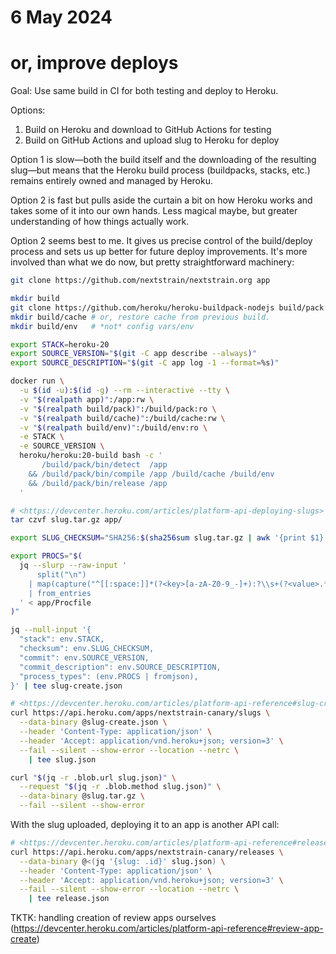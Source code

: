 # 6 May 2024
# or, improve deploys

Goal: Use same build in CI for both testing and deploy to Heroku.

Options:

  1. Build on Heroku and download to GitHub Actions for testing
  2. Build on GitHub Actions and upload slug to Heroku for deploy

Option 1 is slow—both the build itself and the downloading of the resulting
slug—but means that the Heroku build process (buildpacks, stacks, etc.) remains
entirely owned and managed by Heroku.

Option 2 is fast but pulls aside the curtain a bit on how Heroku works and
takes some of it into our own hands.  Less magical maybe, but greater
understanding of how things actually work.

Option 2 seems best to me.  It gives us precise control of the build/deploy
process and sets us up better for future deploy improvements.  It's more
involved than what we do now, but pretty straightforward machinery:

```bash
git clone https://github.com/nextstrain/nextstrain.org app

mkdir build
git clone https://github.com/heroku/heroku-buildpack-nodejs build/pack
mkdir build/cache # or, restore cache from previous build.
mkdir build/env   # *not* config vars/env

export STACK=heroku-20
export SOURCE_VERSION="$(git -C app describe --always)"
export SOURCE_DESCRIPTION="$(git -C app log -1 --format=%s)"

docker run \
  -u $(id -u):$(id -g) --rm --interactive --tty \
  -v "$(realpath app)":/app:rw \
  -v "$(realpath build/pack)":/build/pack:ro \
  -v "$(realpath build/cache)":/build/cache:rw \
  -v "$(realpath build/env)":/build/env:ro \
  -e STACK \
  -e SOURCE_VERSION \
  heroku/heroku:20-build bash -c '
       /build/pack/bin/detect  /app
    && /build/pack/bin/compile /app /build/cache /build/env
    && /build/pack/bin/release /app
  '

# <https://devcenter.heroku.com/articles/platform-api-deploying-slugs>
tar czvf slug.tar.gz app/

export SLUG_CHECKSUM="SHA256:$(sha256sum slug.tar.gz | awk '{print $1}')"

export PROCS="$(
  jq --slurp --raw-input '
      split("\n")
    | map(capture("^[[:space:]]*(?<key>[a-zA-Z0-9_-]+):?\\s+(?<value>.*)[[:space:]]*")) # <https://github.com/heroku/buildpacks-procfile/blob/df64135f/src/procfile.rs#L42-L44>
    | from_entries
  ' < app/Procfile
)"

jq --null-input '{
  "stack": env.STACK,
  "checksum": env.SLUG_CHECKSUM,
  "commit": env.SOURCE_VERSION,
  "commit_description": env.SOURCE_DESCRIPTION,
  "process_types": (env.PROCS | fromjson),
}' | tee slug-create.json

# <https://devcenter.heroku.com/articles/platform-api-reference#slug-create>
curl https://api.heroku.com/apps/nextstrain-canary/slugs \
  --data-binary @slug-create.json \
  --header 'Content-Type: application/json' \
  --header 'Accept: application/vnd.heroku+json; version=3' \
  --fail --silent --show-error --location --netrc \
    | tee slug.json

curl "$(jq -r .blob.url slug.json)" \
  --request "$(jq -r .blob.method slug.json)" \
  --data-binary @slug.tar.gz \
  --fail --silent --show-error
```

With the slug uploaded, deploying it to an app is another API call:

```bash
# <https://devcenter.heroku.com/articles/platform-api-reference#release-create>
curl https://api.heroku.com/apps/nextstrain-canary/releases \
  --data-binary @<(jq '{slug: .id}' slug.json) \
  --header 'Content-Type: application/json' \
  --header 'Accept: application/vnd.heroku+json; version=3' \
  --fail --silent --show-error --location --netrc \
    | tee release.json
```

TKTK: handling creation of review apps ourselves (<https://devcenter.heroku.com/articles/platform-api-reference#review-app-create>)
